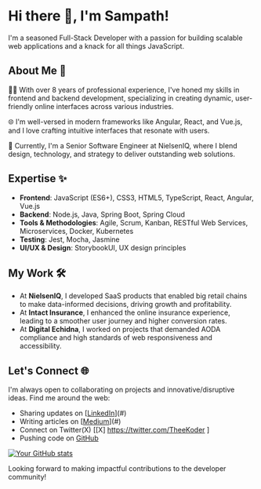 # Hi there 👋, I'm Sampath!

I'm a seasoned Full-Stack Developer with a passion for building scalable web applications and a knack for all things JavaScript.

## About Me 🚀

👨‍💻 With over 8 years of professional experience, I've honed my skills in frontend and backend development, specializing in creating dynamic, user-friendly online interfaces across various industries.

🌐 I'm well-versed in modern frameworks like Angular, React, and Vue.js, and I love crafting intuitive interfaces that resonate with users.

💼 Currently, I'm a Senior Software Engineer at NielsenIQ, where I blend design, technology, and strategy to deliver outstanding web solutions.

## Expertise ✨

- **Frontend**: JavaScript (ES6+), CSS3, HTML5, TypeScript, React, Angular, Vue.js
- **Backend**: Node.js, Java, Spring Boot, Spring Cloud
- **Tools & Methodologies**: Agile, Scrum, Kanban, RESTful Web Services, Microservices, Docker, Kubernetes
- **Testing**: Jest, Mocha, Jasmine
- **UI/UX & Design**: StorybookUI, UX design principles

## My Work 🛠

- At **NielsenIQ**, I developed SaaS products that enabled big retail chains to make data-informed decisions, driving growth and profitability.
- At **Intact Insurance**, I enhanced the online insurance experience, leading to a smoother user journey and higher conversion rates.
- At **Digital Echidna**, I worked on projects that demanded AODA compliance and high standards of web responsiveness and accessibility.

## Let's Connect 🌐

I'm always open to collaborating on projects and innovative/disruptive ideas. Find me around the web:

- Sharing updates on [[LinkedIn](https://www.linkedin.com/in/sampath-kumar-868250241/)](#)
- Writing articles on [[Medium](https://medium.com/@sampath.theekoder)](#)
- Connect on Twitter(X) [[X] https://twitter.com/TheeKoder ]
- Pushing code on [GitHub](#)

[![Your GitHub stats](https://github-readme-stats.vercel.app/api?username=FullStackSamk)](https://github.com/FullStackSamk/github-readme-stats)


Looking forward to making impactful contributions to the developer community!
